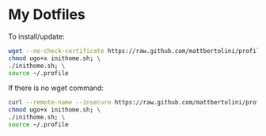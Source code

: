 # My Dotfiles

To install/update:

```sh
wget --no-check-certificate https://raw.github.com/mattbertolini/profilesettings/master/inithome.sh; \
chmod ugo+x inithome.sh; \
./inithome.sh; \
source ~/.profile
```

If there is no wget command:

```sh
curl --remote-name --insecure https://raw.github.com/mattbertolini/profilesettings/master/inithome.sh; \
chmod ugo+x inithome.sh; \
./inithome.sh; \
source ~/.profile
```
